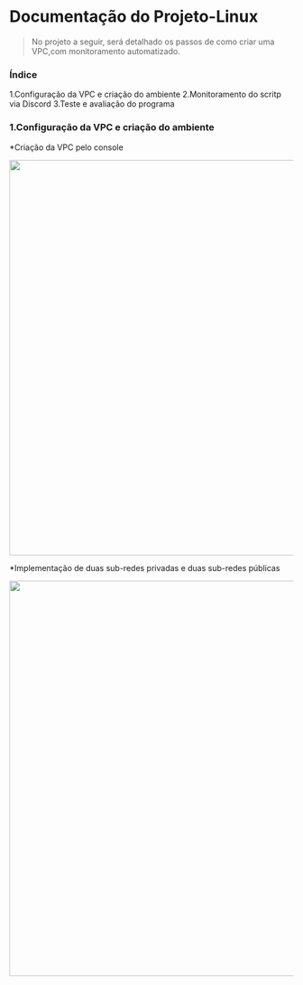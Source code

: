 # Documentação do Projeto-Linux
 > No projeto a seguir, será detalhado os passos de como criar uma VPC,com monitoramento automatizado.

### Índice
1.Configuração da VPC e criação do ambiente
2.Monitoramento do scritp via Discord
3.Teste e avaliação do programa

### 1.Configuração da VPC e criação do ambiente

*Criação da VPC pelo console
<p align="center">
  <img src="https://github.com/user-attachments/assets/3737f3cc-a934-4770-a77f-28023de5ddd1" alt="" width="700"/>
</p>

*Implementação de duas sub-redes privadas e duas sub-redes públicas
<p align="center">
  <img src="https://github.com/user-attachments/assets/3737f3cc-a934-4770-a77f-28023de5ddd1" alt="" width="700"/>
</p>




